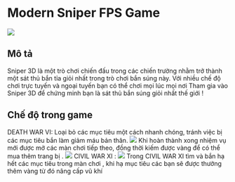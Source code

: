 # Modern Sniper FPS Game
![](https://user-images.githubusercontent.com/100570361/209440806-60bc7dfe-131c-4c15-a212-86cc24de8ed3.png)
## Mô tả
Sniper 3D là một trò chơi chiến đấu trong các chiến trường nhằm trở thành một sát thủ bắn tỉa giỏi nhất trong trò chơi bắn súng này. Với nhiều chế độ chơi trực tuyến và ngoại tuyến bạn có thể chơi mọi lúc mọi nơi
Tham gia vào Sniper 3D để chứng minh bạn là sát thủ bắn súng giỏi nhất thế giới !
## Chế độ trong game
DEATH WAR VI: Loại bỏ các mục tiêu một cách nhanh chóng, tránh việc bị các mục tiêu bắn làm giảm máu bản thân.
![](https://user-images.githubusercontent.com/100570361/209461732-8233e4d6-414f-492f-8b51-496c77e9cee6.jpg)
Khi hoàn thành xong nhiệm vụ mới được mở các màn chơi tiếp theo, đồng thời kiếm được vàng để có thể mua thêm trang bị .
![](https://user-images.githubusercontent.com/100570361/209455616-caee77df-efac-4dc9-becc-1a488736420e.jpg)
CIVIL WAR XI : 
![](https://user-images.githubusercontent.com/100570361/209462340-17f4b5d8-ed8d-4c4e-9cbc-449844a59649.jpg)
Trong CIVIL WAR XI tìm và bắn hạ hết các mục tiêu trong màn chơi , khi hạ mục tiêu
các bạn sẽ được thưởng thêm vàng từ đó nâng cấp vũ khí 
